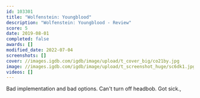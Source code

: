 ```yaml
---
id: 103301
title: "Wolfenstein: Youngblood"
description: "Wolfenstein: Youngblood - Review"
score: 5
date: 2019-08-01
completed: false
awards: []
modified_date: 2022-07-04
screenshots: []
cover: //images.igdb.com/igdb/image/upload/t_cover_big/co21by.jpg
image: //images.igdb.com/igdb/image/upload/t_screenshot_huge/sc6dk1.jpg
videos: []
---
```

Bad implementation and bad options. Can't turn off headbob. Got sick.,